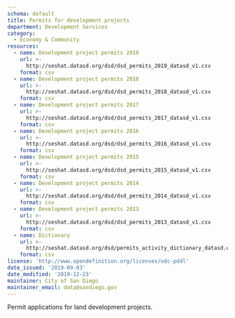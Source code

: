 ```yaml
---
schema: default
title: Permits for development projects
department: Development Services
category:
  - Economy & Community
resources:
  - name: Development project permits 2019
    url: >-
      http://seshat.datasd.org/dsd/dsd_permits_2019_datasd_v1.csv
    format: csv
  - name: Development project permits 2018
    url: >-
      http://seshat.datasd.org/dsd/dsd_permits_2018_datasd_v1.csv
    format: csv
  - name: Development project permits 2017
    url: >-
      http://seshat.datasd.org/dsd/dsd_permits_2017_datasd_v1.csv
    format: csv
  - name: Development project permits 2016
    url: >-
      http://seshat.datasd.org/dsd/dsd_permits_2016_datasd_v1.csv
    format: csv
  - name: Development project permits 2015
    url: >-
      http://seshat.datasd.org/dsd/dsd_permits_2015_datasd_v1.csv
    format: csv
  - name: Development project permits 2014
    url: >-
      http://seshat.datasd.org/dsd/dsd_permits_2014_datasd_v1.csv
    format: csv
  - name: Development project permits 2013
    url: >-
      http://seshat.datasd.org/dsd/dsd_permits_2013_datasd_v1.csv
    format: csv
  - name: Dictionary
    url: >-
      http://seshat.datasd.org/dsd/permits_activity_dictionary_datasd.csv
    format: csv
license: 'http://www.opendefinition.org/licenses/odc-pddl'
date_issued: '2019-09-03'
date_modified: '2019-12-23'
maintainer: City of San Diego
maintainer_email: data@sandiego.gov
---
```

Permit applications for land development projects.